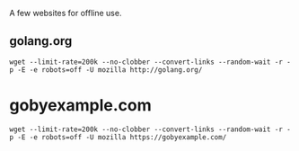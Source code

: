 A few websites for offline use.

## golang.org

```
wget --limit-rate=200k --no-clobber --convert-links --random-wait -r -p -E -e robots=off -U mozilla http://golang.org/
```

# gobyexample.com
                                                                                                                     
``
wget --limit-rate=200k --no-clobber --convert-links --random-wait -r -p -E -e robots=off -U mozilla https://gobyexample.com/
``

